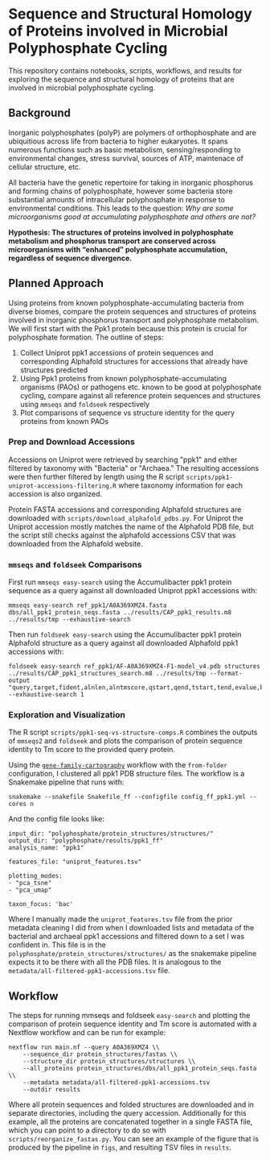 # Sequence and Structural Homology of Proteins involved in Microbial Polyphosphate Cycling
This repository contains notebooks, scripts, workflows, and results for exploring the sequence and structural homology of proteins that are involved in microbial polyphosphate cycling.

## Background
Inorganic polyphosphates (polyP) are polymers of orthophosphate and are ubiquitious across life from bacteria to higher eukaryotes. It spans numerous functions such as basic metabolism, sensing/responding to environmental changes, stress survival, sources of ATP, maintenace of cellular structure, etc.

All bacteria have the genetic repertoire for taking in inorganic phosphorus and forming chains of polyphosphate, however some bacteria store substantial amounts of intracellular polyphosphate in response to environmental conditions. This leads to the question: _Why are some microorganisms good at accumulating polyphosphate and others are not?_

**Hypothesis: The structures of proteins involved in polyphosphate metabolism and phosphorus transport are conserved across microorganisms with “enhanced” polyphosphate accumulation, regardless of sequence divergence.**

## Planned Approach
Using proteins from known polyphosphate-accumulating bacteria from diverse biomes, compare the protein sequences and structures of proteins involved in inorganic phosphorus transport and polyphosphate metabolism. We will first start with the Ppk1 protein because this protein is crucial for polyphosphate formation. The outline of steps:

1. Collect Uniprot ppk1 accessions of protein sequences and corresponding Alphafold structures for accessions that already have structures predicted
2. Using Ppk1 proteins from known polyphosphate-accumulating organisms (PAOs) or pathogens etc. known to be good at polyphosphate cycling, compare against all reference protein sequences and structures using `mmseqs` and `foldseek` respectively
3. Plot comparisons of sequence vs structure identity for the query proteins from known PAOs

### Prep and Download Accessions
Accessions on Uniprot were retrieved by searching "ppk1" and either filtered by taxonomy with "Bacteria" or "Archaea." The resulting accessions were then further filtered by length using the R script `scripts/ppk1-uniprot-accessions-filtering.R` where taxonomy information for each accession is also organized.

Protein FASTA accessions and corresponding Alphafold structures are downloaded with `scripts/download_alphafold_pdbs.py`. For Uniprot the Uniprot accession mostly matches the name of the Alphafold PDB file, but the script still checks against the alphafold accessions CSV that was downloaded from the Alphafold website.

### `mmseqs` and `foldseek` Comparisons
First run `mmseqs easy-search` using the Accumulibacter ppk1 protein sequence as a query against all downloaded Uniprot ppk1 accessions with:
```
mmseqs easy-search ref_ppk1/A0A369XMZ4.fasta dbs/all_ppk1_protein_seqs.fasta ../results/CAP_ppk1_results.m8 ../results/tmp --exhaustive-search
```

Then run `foldseek easy-search` using the Accumulibacter ppk1 protein Alphafold structure as a query against all downloaded Alphafold ppk1 accessions with:
```
foldseek easy-search ref_ppk1/AF-A0A369XMZ4-F1-model_v4.pdb structures ../results/CAP_ppk1_structures_search.m8 ../results/tmp --format-output "query,target,fident,alnlen,alntmscore,qstart,qend,tstart,tend,evalue,bits" --exhaustive-search 1
```
### Exploration and Visualization
The R script `scripts/ppk1-seq-vs-structure-comps.R` combines the outputs of `mmseqs2` and `foldseek` and plots the comparison of protein sequence identity to Tm score to the provided query protein.

Using the [`gene-family-cartography`](https://github.com/Arcadia-Science/gene-family-cartography/blob/das/clustering/Cartography_explainer.ipynb) workflow with the `from-folder` configuration, I clustered all ppk1 PDB structure files. The workflow is a Snakemake pipeline that runs with:

```
snakemake --snakefile Snakefile_ff --configfile config_ff_ppk1.yml --cores n
```

And the config file looks like:

```
input_dir: "polyphosphate/protein_structures/structures/"
output_dir: "polyphosphate/results/ppk1_ff"
analysis_name: "ppk1"

features_file: "uniprot_features.tsv"

plotting_modes:
- "pca_tsne"
- "pca_umap"

taxon_focus: 'bac'
```

Where I manually made the `uniprot_features.tsv` file from the prior metadata cleaning I did from when I downloaded lists and metadata of the bacterial and archaeal ppk1 accessions and filtered down to a set I was confident in. This file is in the `polyphosphate/protein_structures/structures/` as the snakemake pipeline expects it to be there with all the PDB files. It is analogous to the `metadata/all-filtered-ppk1-accessions.tsv` file. 

## Workflow
The steps for running mmseqs and foldseek `easy-search` and plotting the comparison of protein sequence identity and Tm score is automated with a Nextflow workflow and can be run for example:

```
nextflow run main.nf --query A0A369XMZ4 \\
    --sequence_dir protein_structures/fastas \\
    --structure_dir protein_structures/structures \\
    --all_proteins protein_structures/dbs/all_ppk1_protein_seqs.fasta \\
    --metadata metadata/all-filtered-ppk1-accessions.tsv
    --outdir results
```

Where all protein sequences and folded structures are downloaded and in separate directories, including the query accession. Additionally for this example, all the proteins are concatenated together in a single FASTA file, which you can point to a directory to do so with `scripts/reorganize_fastas.py`. You can see an example of the figure that is produced by the pipeline in `figs`, and resulting TSV files in `results`.
